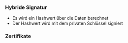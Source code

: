 ### Hybride Signatur

* Es wird ein Hashwert über die Daten berechnet
* Der Hashwert wird mit dem privaten Schlüssel signiert

### Zertifikate

